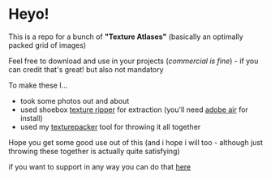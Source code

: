 # Heyo!

This is a repo for a bunch of **"Texture Atlases"** (basically an optimally packed grid of images)

Feel free to download and use in your projects (<i>commercial is fine</i>) - if you can credit that's great! but also not mandatory

To make these I...
* took some photos out and about
* used shoebox [texture ripper](https://renderhjs.net/shoebox/) for extraction (you'll need [adobe air](https://airsdk.harman.com/runtime) for install)
* used my [texturepacker](https://github.com/cgmatter/textures/blob/main/TexturePacker_V3.zip) tool for throwing it all together

Hope you get some good use out of this (and i hope i will too - although just throwing these together is actually quite satisfying)

if you want to support in any way you can do that [here](https://wwww.patreon.com/cg_matter)
